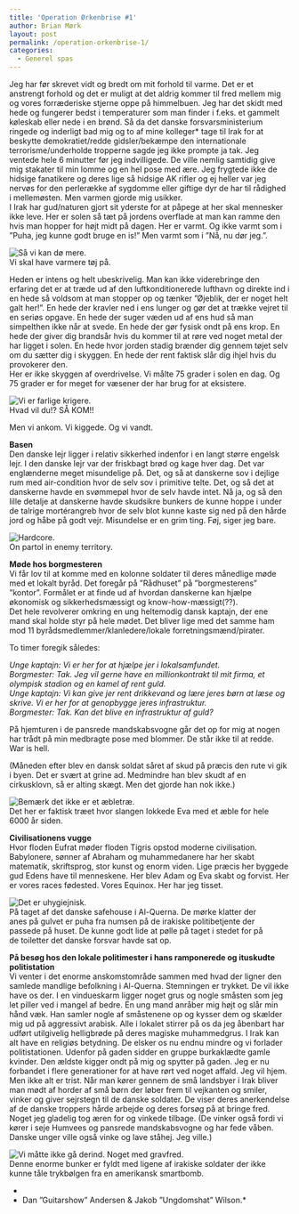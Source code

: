 ```yaml
---
title: 'Operation Ørkenbrise #1'
author: Brian Mørk
layout: post
permalink: /operation-orkenbrise-1/
categories:
  - Generel spas
---
```

Jeg har før skrevet vidt og bredt om mit forhold til varme. Det er et anstrengt forhold og det er muligt at det aldrig kommer til fred mellem mig og vores forræderiske stjerne oppe på himmelbuen. Jeg har det skidt med hede og fungerer bedst i temperaturer som man finder i f.eks. et gammelt køleskab eller nede i en brønd. Så da det danske forsvarsministerium ringede og inderligt bad mig og to af mine kolleger* tage til Irak for at beskytte demokratiet/redde gidsler/bekæmpe den internationale terrorisme/underholde tropperne sagde jeg ikke prompte ja tak. Jeg ventede hele 6 minutter før jeg indvilligede. De ville nemlig samtidig give mig stakater til min lomme og en hel pose med ære. Jeg frygtede ikke de hidsige fanatikere og deres lige så hidsige AK rifler og ej heller var jeg nervøs for den perlerække af sygdomme eller giftige dyr de har til rådighed i mellemøsten. Men varmen gjorde mig usikker.  
I Irak har gud/naturen gjort sit yderste for at påpege at her skal mennesker ikke leve. Her er solen så tæt på jordens overflade at man kan ramme den hvis man hopper for højt midt på dagen. Her er varmt. Og ikke varmt som i ”Puha, jeg kunne godt bruge en is!” Men varmt som i ”Nå, nu dør jeg.”.

<div class="bitImage bitCenter" style="width: 468px">
  <img src="http://www.abekat.net/wp-content/images/Rustning1.JPG" alt="Så vi kan dø mere." /><br /> Vi skal have varmere tøj på.
</div>

Heden er intens og helt ubeskrivelig. Man kan ikke viderebringe den erfaring det er at træde ud af den luftkonditionerede lufthavn og direkte ind i en hede så voldsom at man stopper op og tænker ”Øjeblik, der er noget helt galt her!”. En hede der kravler ned i ens lunger og gør det at trække vejret til en seriøs opgave. En hede der suger væden ud af ens hud så man simpelthen ikke når at svede. En hede der gør fysisk ondt på ens krop. En hede der giver dig brandsår hvis du kommer til at røre ved noget metal der har ligget i solen. En hede hvor jorden stadig brænder dig gennem tøjet selv om du sætter dig i skyggen. En hede der rent faktisk slår dig ihjel hvis du provokerer den.  
Her er ikke skyggen af overdrivelse. Vi målte 75 grader i solen en dag. Og 75 grader er for meget for væsener der har brug for at eksistere.

<div class="bitImage bitCenter" style="width: 468px">
  <img src="http://www.abekat.net/wp-content/images/ankommet1.JPG" alt="Vi er farlige krigere." /><br /> Hvad vil du!? SÅ KOM!!
</div>

Men vi ankom. Vi kiggede. Og vi vandt.

**Basen**  
Den danske lejr ligger i relativ sikkerhed indenfor i en langt større engelsk lejr. I den danske lejr var der friskbagt brød og kage hver dag. Det var englænderne meget misundelige på. Det, og så at danskerne sov i dejlige rum med air-condition hvor de selv sov i primitive telte. Det, og så det at danskerne havde en svømmepøl hvor de selv havde intet. Nå ja, og så den lille detalje at danskerne havde skudsikre bunkers de kunne hoppe i under de talrige mortérangreb hvor de selv blot kunne kaste sig ned på den hårde jord og håbe på godt vejr. Misundelse er en grim ting. Føj, siger jeg bare.

<div class="bitImage bitCenter" style="width: 468px">
  <img src="http://www.abekat.net/wp-content/images/seje1.JPG" alt="Hardcore." /><br /> On partol in enemy territory.
</div>

**Møde hos borgmesteren**  
Vi får lov til at komme med en kolonne soldater til deres månedlige møde med et lokalt byråd. Det foregår på ”Rådhuset” på ”borgmesterens” ”kontor”. Formålet er at finde ud af hvordan danskerne kan hjælpe økonomisk og sikkerhedsmæssigt og know-how-mæssigt(??).  
Det hele revolverer omkring en ung heltemodig dansk kaptajn, der ene mand skal holde styr på hele mødet. Det bliver lige med det samme ham mod 11 byrådsmedlemmer/klanledere/lokale forretningsmænd/pirater.

To timer foregik således:

*Unge kaptajn: Vi er her for at hjælpe jer i lokalsamfundet.  
Borgmester: Tak. Jeg vil gerne have en millionkontrakt til mit firma, et olympisk stadion og en kamel af rent guld.  
Unge kaptajn: Vi kan give jer rent drikkevand og lære jeres børn at læse og skrive. Vi er her for at genopbygge jeres infrastruktur.  
Borgmester: Tak. Kan det blive en infrastruktur af guld?*

På hjemturen i de pansrede mandskabsvogne går det op for mig at nogen har trådt på min medbragte pose med blommer. De står ikke til at redde. War is hell.

(Måneden efter blev en dansk soldat såret af skud på præcis den rute vi gik i byen. Det er svært at grine ad. Medmindre han blev skudt af en cirkusklovn, så er alting skægt. Men det gjorde han nok ikke.)

<div class="bitImage bitCenter" style="width: 468px">
  <img src="http://www.abekat.net/wp-content/images/eden1.JPG" alt="Bemærk det ikke er et æbletræ." /><br /> Det her er faktisk træet hvor slangen lokkede Eva med et æble for hele 6000 år siden.
</div>

**Civilisationens vugge**  
Hvor floden Eufrat møder floden Tigris opstod moderne civilisation. Babylonere, sønner af Abraham og muhammedanere har her skabt matematik, skriftsprog, stor kunst og enorm viden. Lige præcis her byggede gud Edens have til menneskene. Her blev Adam og Eva skabt og forvist. Her er vores races fødested. Vores Equinox. Her har jeg tisset.

<div class="bitImage bitCenter" style="width: 468px">
  <img src="http://www.abekat.net/wp-content/images/lort1.JPG" alt="Det er uhygiejnisk." /><br /> På taget af det danske safehouse i Al-Querna. De mørke klatter der anes på gulvet er puha fra numsen på de irakiske politibetjente der passede på huset. De kunne godt lide at pølle på taget i stedet for på de toiletter det danske forsvar havde sat op.
</div>

**På besøg hos den lokale politimester i hans ramponerede og ituskudte politistation**  
Vi venter i det enorme anskomstområde sammen med hvad der ligner den samlede mandlige befolkning i Al-Querna. Stemningen er trykket. De vil ikke have os der. I en vindueskarm ligger noget grus og nogle småsten som jeg let piller ved i mangel af bedre. En ung mand anråber mig højt og slår min hånd væk. Han samler nogle af småstenene op og kysser dem og skælder mig ud på aggressivt arabisk. Alle i lokalet stirrer på os da jeg åbenbart har udført utilgivelig helligbrøde på deres magiske muhammedgrus. I Irak kan alt have en religiøs betydning. De elsker os nu endnu mindre og vi forlader politistationen. Udenfor på gaden sidder en gruppe burkaklædte gamle kvinder. Den ældste kigger ondt på mig og spytter på gaden. Jeg er nu forbandet i flere generationer for at have rørt ved noget affald. Jeg vil hjem.  
Men ikke alt er trist. Når man kører gennem de små landsbyer i Irak bliver man mødt af horder af små børn der løber frem til vejkanten og smiler, vinker og giver sejrstegn til de danske soldater. De viser deres anerkendelse af de danske troppers hårde arbejde og deres forsøg på at bringe fred. Noget jeg gladelig tog æren for og vinkede tilbage. (De vinker også fordi vi kører i seje Humvees og pansrede mandskabsvogne og har fede våben. Danske unger ville også vinke og lave ståhej. Jeg ville.)

<div class="bitImage bitCenter" style="width: 468px">
  <img src="http://www.abekat.net/wp-content/images/bunker1.JPG" alt="Vi måtte ikke gå derind. Noget med gravfred." /><br /> Denne enorme bunker er fyldt med ligene af irakiske soldater der ikke kunne tåle trykbølgen fra en amerikansk smartbomb.
</div>

*  
* Dan ”Guitarshow” Andersen & Jakob ”Ungdomshat” Wilson.*
